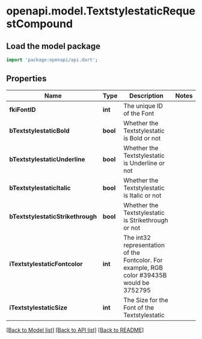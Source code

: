 # openapi.model.TextstylestaticRequestCompound

## Load the model package
```dart
import 'package:openapi/api.dart';
```

## Properties
Name | Type | Description | Notes
------------ | ------------- | ------------- | -------------
**fkiFontID** | **int** | The unique ID of the Font | 
**bTextstylestaticBold** | **bool** | Whether the Textstylestatic is Bold or not | 
**bTextstylestaticUnderline** | **bool** | Whether the Textstylestatic is Underline or not | 
**bTextstylestaticItalic** | **bool** | Whether the Textstylestatic is Italic or not | 
**bTextstylestaticStrikethrough** | **bool** | Whether the Textstylestatic is Strikethrough or not | 
**iTextstylestaticFontcolor** | **int** | The int32 representation of the Fontcolor. For example, RGB color #39435B would be 3752795 | 
**iTextstylestaticSize** | **int** | The Size for the Font of the Textstylestatic | 

[[Back to Model list]](../README.md#documentation-for-models) [[Back to API list]](../README.md#documentation-for-api-endpoints) [[Back to README]](../README.md)


